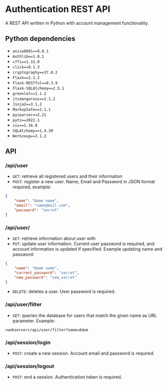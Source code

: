 # Authentication REST API
A REST API written in Python with account management functionality.

## Python dependencies
- `aniso8601==9.0.1`
- `Authlib==1.0.1`
- `cffi==1.15.0`
- `click==8.1.3`
- `cryptography==37.0.2`
- `Flask==2.1.2`
- `Flask-RESTful==0.3.9`
- `Flask-SQLAlchemy==2.5.1`
- `greenlet==1.1.2`
- `itsdangerous==2.1.2`
- `Jinja2==3.1.2`
- `MarkupSafe==2.1.1`
- `pycparser==2.21`
- `pytz==2022.1`
- `six==1.16.0`
- `SQLAlchemy==1.4.39`
- `Werkzeug==2.1.2`

## API
### /api/user
- `GET`: retrieve all registered users and their information
- `POST`: register a new user. Name, Email and Password in JSON format required, example:
```json
{
    "name": "Name name",
    "email": "name@mail.com",
    "password": "secret"
}
```
### /api/user/<id>
- `GET`: retrieve information about user with <id>
- `PUT`: update user information. Current user password is required, and account information is updated if specified. Example updating name and password:
```json
{
    "name": "Name name",
    "current_password": "secret",
    "new_password": "new_secret"
}
```
- `DELETE`: deletes a user. User password is required.
### /api/user/filter
- `GET`: queries the database for users that match the given name as URL parameter. Example:
```
<webserver>/api/user/filter?name=Adam
```
### /api/session/login
- `POST`: create a new session. Account email and password is required.
### /api/session/logout
- `POST`: end a session. Authentication token is required.

